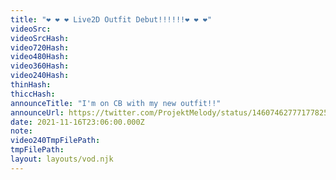 ```yaml
---
title: "❤️ ❤️ ❤️ Live2D Outfit Debut!!!!!!❤️ ❤️ ❤️"
videoSrc: 
videoSrcHash: 
video720Hash: 
video480Hash: 
video360Hash: 
video240Hash: 
thinHash: 
thiccHash: 
announceTitle: "I'm on CB with my new outfit!!"
announceUrl: https://twitter.com/ProjektMelody/status/1460746277717782528
date: 2021-11-16T23:06:00.000Z
note: 
video240TmpFilePath: 
tmpFilePath: 
layout: layouts/vod.njk
---
```

